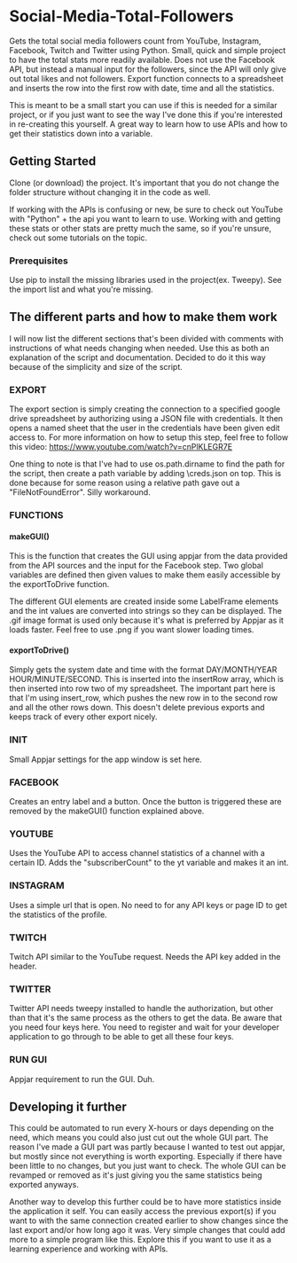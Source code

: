 # Social-Media-Total-Followers
Gets the total social media followers count from YouTube, Instagram, Facebook, Twitch and Twitter using Python. Small, quick and simple project to have the total stats more readily available. Does not use the Facebook API, but instead a manual input for the followers, since the API will only give out total likes and not followers. Export function connects to a spreadsheet and inserts the row into the first row with date, time and all the statistics.

This is meant to be a small start you can use if this is needed for a similar project, or if you just want to see the way I've done this if you're interested in re-creating this yourself. A great way to learn how to use APIs and how to get their statistics down into a variable.

## Getting Started

Clone (or download) the project. It's important that you do not change the folder structure without changing it in the code as well. 

If working with the APIs is confusing or new, be sure to check out YouTube with "Python" + the api you want to learn to use. Working with and getting these stats or other stats are pretty much the same, so if you're unsure, check out some tutorials on the topic.

### Prerequisites

Use pip to install the missing libraries used in the project(ex. Tweepy). See the import list and what you're missing.

## The different parts and how to make them work

I will now list the different sections that's been divided with comments with instructions of what needs changing when needed. Use this as both an explanation of the script and documentation. Decided to do it this way because of the simplicity and size of the script.

### EXPORT

The export section is simply creating the connection to a specified google drive spreadsheet by authorizing using a JSON file with credentials. It then opens a named sheet that the user in the credentials have been given edit access to. For more information on how to setup this step, feel free to follow this video:
https://www.youtube.com/watch?v=cnPlKLEGR7E

One thing to note is that I've had to use os.path.dirname to find the path for the script, then create a path variable by adding \creds.json on top. This is done because for some reason using a relative path gave out a "FileNotFoundError". Silly workaround.

### FUNCTIONS
#### makeGUI()
This is the function that creates the GUI using appjar from the data provided from the API sources and the input for the Facebook step. 
Two global variables are defined then given values to make them easily accessible by the exportToDrive function.

The different GUI elements are created inside some LabelFrame elements and the int values are converted into strings so they can be displayed. The .gif image format is used only because it's what is preferred by Appjar as it loads faster. Feel free to use .png if you want slower loading times.

#### exportToDrive()

Simply gets the system date and time with the format DAY/MONTH/YEAR HOUR/MINUTE/SECOND.
This is inserted into the insertRow array, which is then inserted into row two of my spreadsheet. The important part here is that I'm using insert_row, which pushes the new row in to the second row and all the other rows down. This doesn't delete previous exports and keeps track of every other export nicely.

### INIT
Small Appjar settings for the app window is set here.

### FACEBOOK
Creates an entry label and a button. Once the button is triggered these are removed by the makeGUI() function explained above.

### YOUTUBE

Uses the YouTube API to access channel statistics of a channel with a certain ID. Adds the "subscriberCount" to the yt variable and makes it an int.

### INSTAGRAM

Uses a simple url that is open. No need to for any API keys or page ID to get the statistics of the profile. 

### TWITCH

Twitch API similar to the YouTube request. Needs the API key added in the header.

### TWITTER

Twitter API needs tweepy installed to handle the authorization, but other than that it's the same process as the others to get the data. Be aware that you need four keys here. You need to register and wait for your developer application to go through to be able to get all these four keys.

### RUN GUI

Appjar requirement to run the GUI. Duh.

## Developing it further

This could be automated to run every X-hours or days depending on the need, which means you could also just cut out the whole GUI part. The reason I've made a GUI part was partly because I wanted to test out appjar, but mostly since not everything is worth exporting. Especially if there have been little to no changes, but you just want to check. The whole GUI can be revamped or removed as it's just giving you the same statistics being exported anyways.

Another way to develop this further could be to have more statistics inside the application it self. You can easily access the previous export(s) if you want to with the same connection created earlier to show changes since the last export and/or how long ago it was. Very simple changes that could add more to a simple program like this. Explore this if you want to use it as a learning experience and working with APIs.
